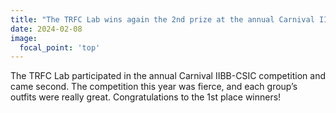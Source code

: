 ```yaml
---
title: "The TRFC Lab wins again the 2nd prize at the annual Carnival IIBB-CSIC competition."
date: 2024-02-08
image:
  focal_point: 'top'
---
```


The TRFC Lab participated in the annual Carnival IIBB-CSIC competition and came second. The competition this year was fierce, and each group’s outfits were really great. Congratulations to the 1st place winners!